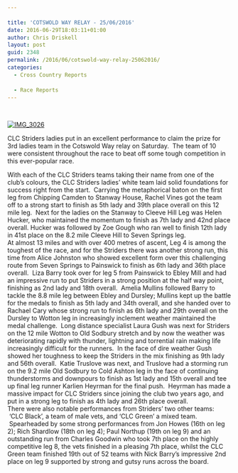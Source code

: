 ```yaml
---

title: 'COTSWOLD WAY RELAY - 25/06/2016'
date: 2016-06-29T18:03:11+01:00
author: Chris Driskell
layout: post
guid: 2348
permalink: /2016/06/cotswold-way-relay-25062016/
categories:
  - Cross Country Reports

  - Race Reports
---
```

&nbsp;

[<img class="alignnone size-medium wp-image-2350" src="/Images/2016/06/IMG_3026-300x225.jpg" alt="IMG_3026" width="300" height="225" srcset="/Images/2016/06/IMG_3026-300x225.jpg 300w, /Images/2016/06/IMG_3026-768x576.jpg 768w, /Images/2016/06/IMG_3026-1024x768.jpg 1024w" sizes="(max-width: 300px) 100vw, 300px" />](/Images/2016/06/IMG_3026.jpg)

CLC Striders ladies put in an excellent performance to claim the prize for 3rd ladies team in the Cotswold Way relay on Saturday.  The team of 10 were consistent throughout the race to beat off some tough competition in this ever-popular race.

<div class="">
</div>

<div class="">
  With each of the CLC Striders teams taking their name from one of the club’s colours, the CLC Striders ladies’ white team laid solid foundations for success right from the start.  Carrying the metaphorical baton on the first leg from Chipping Camden to Stanway House, Rachel Vines got the team off to a strong start to finish as 5th lady and 39th place overall on this 12 mile leg.  Next for the ladies on the Stanway to Cleeve Hill Leg was Helen Hucker, who maintained the momentum to finish as 7th lady and 42nd place overall. Hucker was followed by Zoe Gough who ran well to finish 12th lady in 41st place on the 8.2 mile Cleeve Hill to Seven Springs leg.
</div>

<div class="">
</div>

<div class="">
  At almost 13 miles and with over 400 metres of ascent, Leg 4 is among the toughest of the race, and for the Striders there was another strong run, this time from Alice Johnston who showed excellent form over this challenging route from Seven Springs to Painswick to finish as 6th lady and 36th place overall.  Liza Barry took over for leg 5 from Painswick to Ebley Mill and had an impressive run to put Striders in a strong position at the half way point, finishing as 2nd lady and 18th overall.  Amelia Mullins followed Barry to tackle the 8.8 mile leg between Ebley and Dursley; Mullins kept up the battle for the medals to finish as 5th lady and 34th overall, and she handed over to Rachael Cary whose strong run to finish as 6th lady and 29th overall on the Dursley to Wotton leg in increasingly inclement weather maintained the medal challenge.  Long distance specialist Laura Gush was next for Striders on the 12 mile Wotton to Old Sodbury stretch and by now the weather was deteriorating rapidly with thunder, lightning and torrential rain making life increasingly difficult for the runners.  In the face of dire weather Gush showed her toughness to keep the Striders in the mix finishing as 9th lady and 56th overall.  Katie Truslove was next, and Truslove had a storming run on the 9.2 mile Old Sodbury to Cold Ashton leg in the face of continuing thunderstorms and downpours to finish as 1st lady and 15th overall and tee up final leg runner Karlien Heyrman for the final push.  Heyrman has made a massive impact for CLC Striders since joining the club two years ago, and put in a strong leg to finish as 4th lady and 26th place overall.
</div>

<div class="">
</div>

<div class="">
  There were also notable performances from Striders’ two other teams:  ‘CLC Black’, a team of male vets, and ‘CLC Green’ a mixed team.  Spearheaded by some strong performances from Jon Howes (16th on leg 2); Rich Shardlow (18th on leg 4); Paul Northup (19th on leg 9) and an outstanding run from Charles Goodwin who took 7th place on the highly competitive leg 8, the vets finished in a pleasing 7th place, whilst the CLC Green team finished 19th out of 52 teams with Nick Barry’s impressive 2nd place on leg 9 supported by strong and gutsy runs across the board.
</div>
